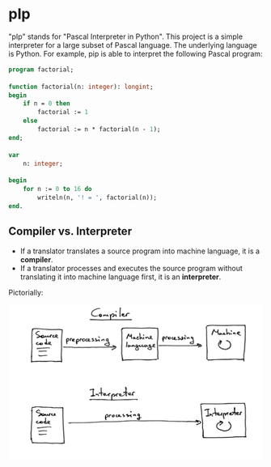 # pIp

"pIp" stands for "Pascal Interpreter in Python". This project is a simple interpreter for a large subset of Pascal language. The underlying language is Python. For example, pip is able to interpret the following Pascal program:

```pascal
program factorial;

function factorial(n: integer): longint;
begin
    if n = 0 then
        factorial := 1
    else
        factorial := n * factorial(n - 1);
end;

var
    n: integer;

begin
    for n := 0 to 16 do
        writeln(n, '! = ', factorial(n));
end.
```

## Compiler vs. Interpreter

- If a translator translates a source program into machine language, it is a **compiler**.
- If a translator processes and executes the source program without translating it into machine language first, it is an **interpreter**.

Pictorially:

![Compilervs. Interpreter](Compiler_vs_Interpreter.png)
